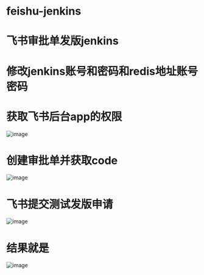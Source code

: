 # feishu-jenkins
# 飞书审批单发版jenkins
# 修改jenkins账号和密码和redis地址账号密码
# 获取飞书后台app的权限
![image](https://github.com/wuchenyanghaoshuai/feishu-jenkins/assets/39818267/7dd02db0-8e77-4471-ae63-dd1e7c3e07f3)
# 创建审批单并获取code
![image](https://github.com/wuchenyanghaoshuai/feishu-jenkins/assets/39818267/55d7320b-8ac5-4c57-8491-7719774825da)

# 飞书提交测试发版申请
![image](https://github.com/wuchenyanghaoshuai/feishu-jenkins/assets/39818267/2b6607be-538d-4045-adb4-8c524c85ba4d)

# 结果就是

![image](https://github.com/wuchenyanghaoshuai/feishu-jenkins/assets/39818267/888f0d2b-89f3-44ed-8e28-61f89247fa94)
